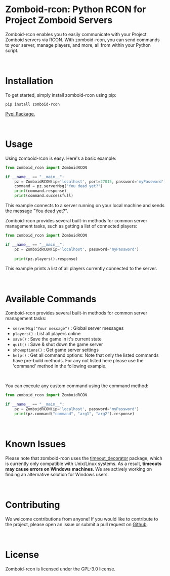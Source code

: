 # Zomboid-rcon: Python RCON for Project Zomboid Servers
 
Zomboid-rcon enables you to easily communicate with your Project Zomboid servers via RCON. With zomboid-rcon, you can send commands to your server, manage players, and more, all from within your Python script.

<br>

# Installation

To get started, simply install zomboid-rcon using pip:

``` pip install zomboid-rcon ```

[Pypi Package.](https://pypi.org/project/zomboid-rcon/)

<br>

# Usage

Using zomboid-rcon is easy. Here's a basic example:

```python
from zomboid_rcon import ZomboidRCON

if __name__ == "__main__":
    pz = ZomboidRCON(ip='localhost', port=27015, password='myPassword')
    command = pz.serverMsg("You dead yet?")
    print(command.response)
    print(command.successfull)
```

This example connects to a server running on your local machine and sends the message "You dead yet?".

Zomboid-rcon provides several built-in methods for common server management tasks, such as getting a list of connected players:

```python
from zomboid_rcon import ZomboidRCON

if __name__ == "__main__":
    pz = ZomboidRCON(ip='localhost', password='myPassword')
    
    print(pz.players().response)
```

This example prints a list of all players currently connected to the server.

<br>

# Available Commands

Zomboid-rcon provides several built-in methods for common server management tasks:

- ```serverMsg("Your message")``` : Global server messages
- ```players()``` : List all players online
- ```save()``` : Save the game in it's current state
- ```quit()``` : Save & shut down the game server
- ```showoptions()``` : Get game server settings
- ```help()``` : Get all command options: Note that only the listed commands have pre-build methods. For any not listed here please use the 'command' method in the following example.

<br>

You can execute any custom command using the command method:
```python
from zomboid_rcon import ZomboidRCON

if __name__ == "__main__":
    pz = ZomboidRCON(ip='localhost', password='myPassword')
    print(pz.command("command", "arg1", "arg2").response)
```

<br>

# Known Issues

Please note that zomboid-rcon uses the [timeout_decorator](https://pypi.org/project/timeout-decorator/) package, which is currently only compatible with Unix/Linux systems. As a result, **timeouts may cause errors on Windows machines**. We are actively working on finding an alternative solution for Windows users.

<br>

# Contributing

We welcome contributions from anyone! If you would like to contribute to the project, please open an issue or submit a pull request on [Github](https://github.com/JMWhitworth/zomboid_rcon).

<br>

# License

Zomboid-rcon is licensed under the GPL-3.0 license.
